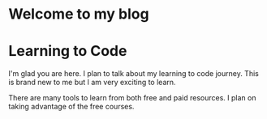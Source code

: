 # Welcome to my blog
# Learning to Code

I'm glad you are here. I plan to talk about my learning to code journey.  This is brand new to me but I am very exciting to learn.  

There are many tools to learn from both free and paid resources.  I plan on taking advantage of the free courses.
